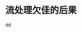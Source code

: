 流处理欠佳的后果
================================================================================



































dd
